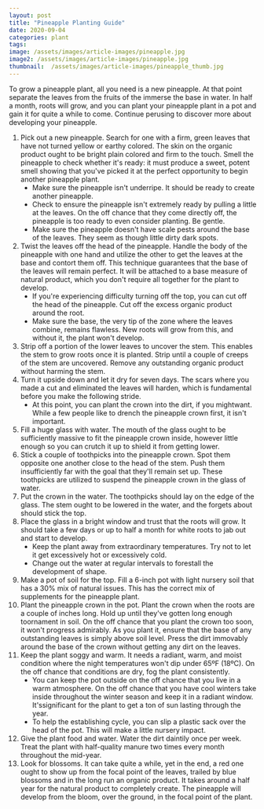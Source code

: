 ```yaml
---
layout: post
title: "Pineapple Planting Guide"
date: 2020-09-04
categories: plant
tags:
image: /assets/images/article-images/pineapple.jpg
image2: /assets/images/article-images/pineapple.jpg
thumbnail:  /assets/images/article-images/pineapple_thumb.jpg
---
```

<p>
    To grow a pineapple plant, all you need is a new pineapple. At that point separate the leaves from the fruits of the immerse the base in water. In half a month, roots will grow, and you can plant your pineapple plant in a pot and gain it for quite a while to come. Continue perusing to discover more about developing your pineapple.
</p>
<ol>
    <li>
        Pick out a new pineapple. Search for one with a firm, green leaves that have not turned yellow or earthy colored.
        The skin on the organic product ought to be bright plain colored and firm to the touch. Smell the pineapple to check whether it's ready: it must produce a sweet, potent smell showing that you've picked it at the perfect opportunity to begin another pineapple plant.
        <ul>
            <li style="list-style-type: disc;">Make sure the pineapple isn't underripe. It should be ready to
                create another pineapple.</li>
            <li style="list-style-type: disc;">Check to ensure the pineapple isn't extremely ready by pulling a little
                at the leaves. On the off chance that they come directly off, the pineapple is too ready to even consider planting. Be gentle. </li>
            <li style="list-style-type: disc;">Make sure the pineapple doesn't have scale pests around the base of the leaves. They seem as though little dirty dark spots.</li>
        </ul>
    </li>
    <li>
        Twist the leaves off the head of the pineapple. Handle the body of the pineapple with one hand and utilize the other to get the leaves at the base and contort them off. This technique guarantees that the base of the leaves will remain perfect. It will be attached to a base measure of natural product, which you don't require all together for the plant to develop.
        <ul>
            <li style="list-style-type: disc;">If you're experiencing difficulty turning off the top, you can cut off the head of the pineapple. Cut off the excess organic product around the root. </li>
            <li style="list-style-type: disc;">Make sure the base, the very tip of the zone where the leaves combine,
                remains flawless. New roots will grow from this, and without it, the plant won't develop.</li>
        </ul>
    </li>
    <li>Strip off a portion of the lower leaves to uncover the stem. This enables the stem to grow roots once it is planted. Strip until a couple of creeps of the stem are uncovered. Remove any outstanding organic product without harming the stem. </li>
    <li>Turn it upside down and let it dry for seven days. The scars where you made a cut and eliminated the leaves will harden, which is fundamental before you make the following stride.
        <ul>
            <li style="list-style-type: disc;">At this point, you can plant the crown into the dirt, if you mightwant.
                While a few people like to drench the pineapple crown first, it isn't important. </li>
        </ul>
    </li>
    <li>Fill a huge glass with water. The mouth of the glass ought to be sufficiently massive to fit the pineapple crown inside, however little enough so you can crutch it up to shield it from getting lower. </li>
    <li>Stick a couple of toothpicks into the pineapple crown. Spot them opposite one another close to the head of the stem. Push them insufficiently far with the goal that they'll remain set up. These toothpicks are utilized to suspend the pineapple crown in the glass of water. </li>
    <li>Put the crown in the water. The toothpicks should lay on the edge of the glass. The stem ought to be lowered in the water, and the forgets about should stick the top. </li>
    <li>Place the glass in a bright window and trust that the roots will grow. It should take a few days or up to half a
        month for white roots to jab out and start to develop.
        <ul>
            <li style="list-style-type: disc;">Keep the plant away from extraordinary temperatures. Try not to let it get excessively hot or excessively cold.</li>
            <li style="list-style-type: disc;">Change out the water at regular intervals to forestall the development
                of shape.</li>
        </ul>
    </li>
    <li>Make a pot of soil for the top. Fill a 6-inch pot with light nursery soil that has a 30% mix of natural issues.
        This has the correct mix of supplements for the pineapple plant.</li>
    <li>Plant the pineapple crown in the pot. Plant the crown when the roots are a couple of inches long. Hold up until they've gotten long enough toornament in soil. On the off chance that you plant the crown too soon, it won't progress admirably. As you plant it, ensure that the base of any outstanding leaves is simply above soil level.
        Press the dirt immovably around the base of the crown without getting any dirt on the leaves.</li>
    <li>Keep the plant soggy and warm. It needs a radiant, warm, and moist condition where the night temperatures won't dip under 65ºF (18ºC). On the off chance that conditions are dry, fog the plant consistently.
        <ul>
            <li style="list-style-type: disc;">You can keep the pot outside on the off chance that you live in a warm atmosphere. On the off chance that you have cool winters take inside throughout the winter season and keep it in a radiant window. It'ssignificant for the plant to get a ton of sun lasting through the year.
            </li>
            <li style="list-style-type: disc;">To help the establishing cycle, you can slip a plastic sack over
                the head of the pot. This will make a little nursery impact. </li>
        </ul>
    </li>
    <li>Give the plant food and water. Water the dirt daintily once per week. Treat the plant with half-quality manure two times every month throughout the mid-year.</li>
    <li>Look for blossoms. It can take quite a while, yet in the end, a red one ought to show up from the focal point of the leaves, trailed by blue blossoms and in the long run an organic product. It takes around a half year for the natural product to completely create. The pineapple will develop from the bloom, over the ground, in the focal point of the plant.</li>
</ol>
